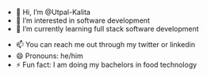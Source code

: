- 👋 Hi, I’m @Utpal-Kalita
- 👀 I’m interested in software development
- 🌱 I’m currently learning full stack software development
<!--- 
- 💞️ I’m looking to collaborate on ... --->
- 📫 You can reach me out through my twitter or linkedin
- 😄 Pronouns: he/him
- ⚡ Fun fact: I am doing my bachelors in food technology

<!---
Utpal-Kalita/Utpal-Kalita is a ✨ special ✨ repository because its `README.md` (this file) appears on your GitHub profile.
You can click the Preview link to take a look at your changes.
--->
